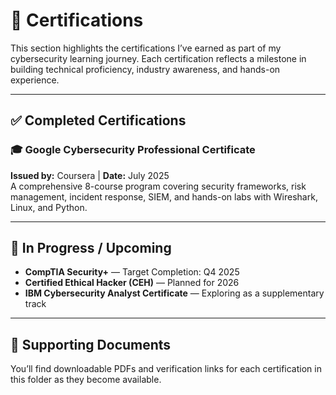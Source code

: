 # 📜 Certifications

This section highlights the certifications I’ve earned as part of my cybersecurity learning journey. Each certification reflects a milestone in building technical proficiency, industry awareness, and hands-on experience.

---

## ✅ Completed Certifications

### 🎓 Google Cybersecurity Professional Certificate  
**Issued by:** Coursera | **Date:** July 2025  
A comprehensive 8-course program covering security frameworks, risk management, incident response, SIEM, and hands-on labs with Wireshark, Linux, and Python.

---

## 🚧 In Progress / Upcoming

- **CompTIA Security+** — Target Completion: Q4 2025  
- **Certified Ethical Hacker (CEH)** — Planned for 2026  
- **IBM Cybersecurity Analyst Certificate** — Exploring as a supplementary track

---

## 📁 Supporting Documents

You’ll find downloadable PDFs and verification links for each certification in this folder as they become available.
